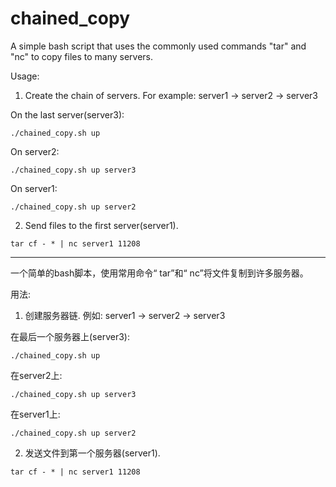 # chained_copy

A simple bash script that uses the commonly used commands "tar" and "nc" to copy files to many servers.

Usage: 

1. Create the chain of servers. For example: server1 -> server2 -> server3

On the last server(server3): 

```
./chained_copy.sh up
```

On server2:

```
./chained_copy.sh up server3
```

On server1: 

```
./chained_copy.sh up server2
```

2. Send files to the first server(server1).
```
tar cf - * | nc server1 11208
```
---

一个简单的bash脚本，使用常用命令“ tar”和“ nc”将文件复制到许多服务器。

用法: 

1. 创建服务器链. 例如: server1 -> server2 -> server3

在最后一个服务器上(server3): 

```
./chained_copy.sh up
```

在server2上:

```
./chained_copy.sh up server3
```

在server1上: 

```
./chained_copy.sh up server2
```

2. 发送文件到第一个服务器(server1).
```
tar cf - * | nc server1 11208
```
